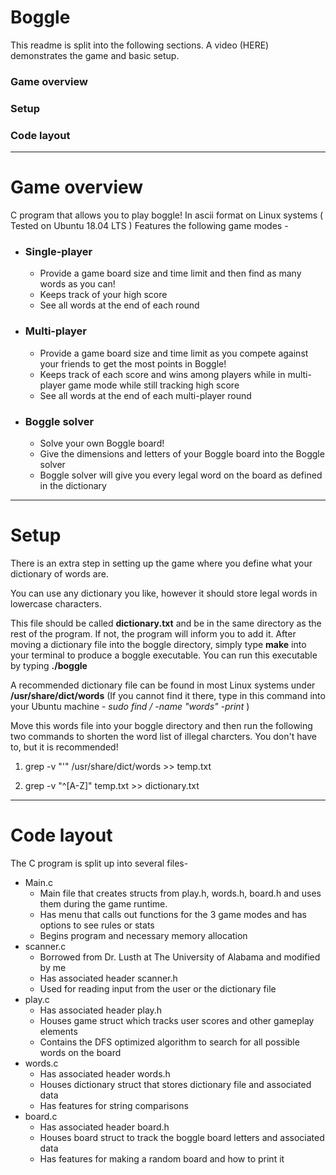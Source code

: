 # Boggle
This readme is split into the following sections. A video (HERE) demonstrates the game and basic setup.
### Game overview
### Setup
### Code layout
------------------------------------------------------------------------------------------------------------------------
# Game overview
C program that allows you to play boggle! In ascii format on Linux systems ( Tested on Ubuntu 18.04 LTS )
Features the following game modes -
* ### Single-player
  * Provide a game board size and time limit and then find as many words as you can!
  * Keeps track of your high score
  * See all words at the end of each round
* ### Multi-player
  * Provide a game board size and time limit as you compete against your friends to get the most points in Boggle!
  * Keeps track of each score and wins among players while in multi-player game mode while still tracking high score
  * See all words at the end of each multi-player round
* ### Boggle solver
  * Solve your own Boggle board!
  * Give the dimensions and letters of your Boggle board into the Boggle solver
  * Boggle solver will give you every legal word on the board as defined in the dictionary
------------------------------------------------------------------------------------------------------------------------
# Setup
There is an extra step in setting up the game where you define what your dictionary of words are.

You can use any dictionary you like, however it should store legal words in lowercase characters.

This file should be called **dictionary.txt** and be in the same directory as the rest of the program. If not, the program will inform
you to add it. After moving a dictionary file into the boggle directory, simply type **make** into your terminal to produce a boggle executable. You can run this executable by typing **./boggle**

A recommended dictionary file can be found in most Linux systems under **/usr/share/dict/words** (If you cannot find it there, type in this command into your Ubuntu machine - *sudo find / -name "words" -print* )

Move this words file into your boggle directory and then run the following two commands to shorten the word list of illegal charcters. You don't have to, but it is recommended!

1. grep -v "'" /usr/share/dict/words >> temp.txt
 
2. grep -v "^[A-Z]" temp.txt >> dictionary.txt


------------------------------------------------------------------------------------------------------------------------
# Code layout
The C program is split up into several files-
* Main.c
  * Main file that creates structs from play.h, words.h, board.h and uses them during the game runtime.
  * Has menu that calls out functions for the 3 game modes and has options to see rules or stats
  * Begins program and necessary memory allocation
* scanner.c
  * Borrowed from Dr. Lusth at The University of Alabama and modified by me
  * Has associated header scanner.h
  * Used for reading input from the user or the dictionary file
* play.c
  * Has associated header play.h
  * Houses game struct which tracks user scores and other gameplay elements
  * Contains the DFS optimized algorithm to search for all possible words on the board
* words.c
  * Has associated header words.h
  * Houses dictionary struct that stores dictionary file and associated data
  * Has features for string comparisons
* board.c
  * Has associated header board.h
  * Houses board struct to track the boggle board letters and associated data
  * Has features for making a random board and how to print it




